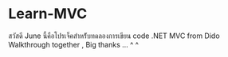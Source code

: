 # Learn-MVC
สวัสดี June นี้คือโปรเจ็คสำหร้ับทดลองการเขียน code .NET MVC from Dido
Walkthrough together , Big thanks ... ^ ^
